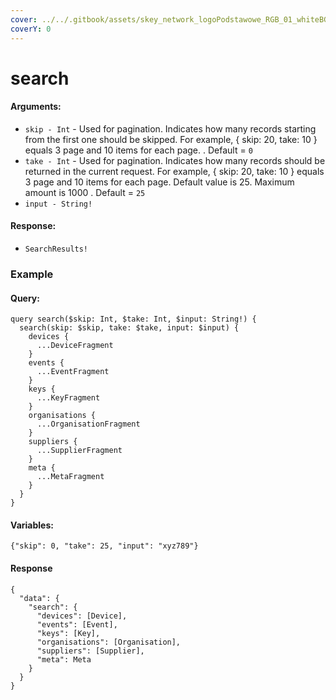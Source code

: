 ```yaml
---
cover: ../../.gitbook/assets/skey_network_logoPodstawowe_RGB_01_whiteBG.png
coverY: 0
---
```


# search

#### Arguments:

* `skip - Int` - Used for pagination. Indicates how many records starting from the first one should be skipped. For example, { skip: 20, take: 10 } equals 3 page and 10 items for each page. . Default = `0`
* `take - Int` - Used for pagination. Indicates how many records should be returned in the current request. For example, { skip: 20, take: 10 } equals 3 page and 10 items for each page. Default value is 25. Maximum amount is 1000 . Default = `25`
* `input - String!`

#### Response:

* `SearchResults!`

### Example

#### Query:

```
query search($skip: Int, $take: Int, $input: String!) {
  search(skip: $skip, take: $take, input: $input) {
    devices {
      ...DeviceFragment
    }
    events {
      ...EventFragment
    }
    keys {
      ...KeyFragment
    }
    organisations {
      ...OrganisationFragment
    }
    suppliers {
      ...SupplierFragment
    }
    meta {
      ...MetaFragment
    }
  }
}
```

#### Variables:

`{"skip": 0, "take": 25, "input": "xyz789"}`

#### Response

```
{
  "data": {
    "search": {
      "devices": [Device],
      "events": [Event],
      "keys": [Key],
      "organisations": [Organisation],
      "suppliers": [Supplier],
      "meta": Meta
    }
  }
}
```
